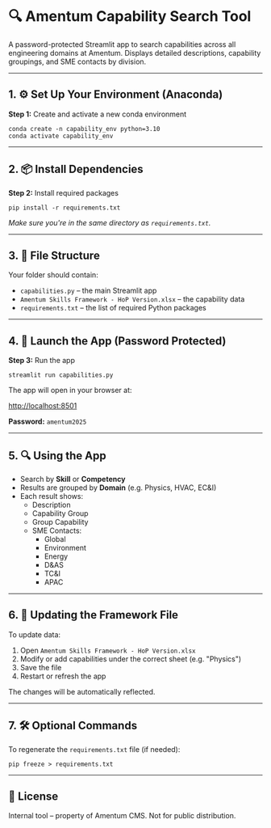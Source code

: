 # 🔍 Amentum Capability Search Tool

A password-protected Streamlit app to search capabilities across all engineering domains at Amentum. Displays detailed descriptions, capability groupings, and SME contacts by division.

---

## 1. ⚙️ Set Up Your Environment (Anaconda)

**Step 1:** Create and activate a new conda environment

```
conda create -n capability_env python=3.10
conda activate capability_env
```

---

## 2. 📦 Install Dependencies

**Step 2:** Install required packages

```
pip install -r requirements.txt
```

*Make sure you're in the same directory as `requirements.txt`.*

---

## 3. 📁 File Structure

Your folder should contain:

- `capabilities.py` – the main Streamlit app  
- `Amentum Skills Framework - HoP Version.xlsx` – the capability data  
- `requirements.txt` – the list of required Python packages

---

## 4. 🔐 Launch the App (Password Protected)

**Step 3:** Run the app

```
streamlit run capabilities.py
```

The app will open in your browser at:

[http://localhost:8501](http://localhost:8501)

**Password:** `amentum2025`

---

## 5. 🔍 Using the App

- Search by **Skill** or **Competency**
- Results are grouped by **Domain** (e.g. Physics, HVAC, EC&I)
- Each result shows:
  - Description
  - Capability Group
  - Group Capability
  - SME Contacts:
    - Global
    - Environment
    - Energy
    - D&AS
    - TC&I
    - APAC

---

## 6. 🧾 Updating the Framework File

To update data:

1. Open `Amentum Skills Framework - HoP Version.xlsx`
2. Modify or add capabilities under the correct sheet (e.g. "Physics")
3. Save the file
4. Restart or refresh the app

The changes will be automatically reflected.

---

## 7. 🛠 Optional Commands

To regenerate the `requirements.txt` file (if needed):

```
pip freeze > requirements.txt
```

---

## 📄 License

Internal tool – property of Amentum CMS. Not for public distribution.
